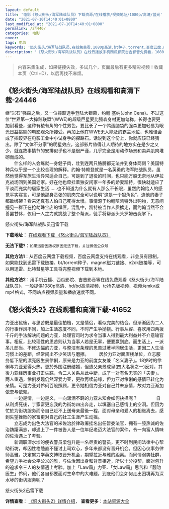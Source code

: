 ```yaml
---
layout: default
title: '电影《怒火街头/海军陆战队员》下载资源/在线播放/视频地址/1080p/高清/蓝光'
date: "2021-07-10T14:40:01+0800"
last_modified_at: "2021-07-10T14:40:01+0800"
permalink: /24446/
categories: 电影
cover:
tags: 电影
keywords: '怒火街头/海军陆战队员,在线免费看,1080p高清,bt种子,torrent,百度云盘,magnet,磁力链,迅雷下载资源'
description: '《怒火街头/海军陆战队员》在线云播放手机西瓜影院吉吉影音免费看，1080p高清bd/hd未删减完整版和tc抢先枪版，mkv/mp4格式，附带bt/torrent种子、magnet/磁力链、百度云盘、网盘资源迅雷下载链接'
---
```


>内容采集生成，如果链接失效，多试几个，页面最后有更多精彩视频！收藏本页（Ctrl+D)，以后再找不麻烦。


## 《怒火街头/海军陆战队员》在线观看和高清下载-24446

继&ldquo;岩石”强森之后，又一位摔跤选手登陆大银幕，约翰·塞纳(John Cena)。不过这位&ldquo;世界第一大摔跤联盟&rdquo;(WWE)的超级巨星要比强森身材更加匀称，长得也要更加耐看些，这种有棱有角的个性男色，要比长了一个鸭蛋脑袋的强森更加轻易为眼光日益挑剔的电影观众所接受。再加上他在WWE无人能及的霸主地位，也难怪会成了摔跤界在电影工业中小试身手的探路石。话说到这个份上，你就应该已经猜出，除了“文体不分家&rdquo;的明星效应，这部影片值得让人期待的地方实在是少之又少，就连故事情节的安排似乎也不是很严谨，几乎完全是用动作场景和卖弄肌肉堆砌而成的。<br />　　什么样的人会练就一身健子肉，壮到连两只胳膊都无法并到身体两侧？美国特种兵似乎是一个比较合理的解释。约翰&middot;特赖登就是一名英勇的海军陆战队员，虽然他觉得军旅生活异常适合自己，可是到了退役的时间，也只能万般无奈地从伊拉克战场回到美国老家。好在他也牵挂着独安闲家一年多的娇妻凯特，很快就适应了平淡而充实的居家生活……也不知道为什么就有人那么不长眼，虽然约翰给人的感觉平实寡言，可是他那身贲张的肌肉完全可以说明&ldquo;这是一个狠角色”，连他的妻子都敢绑架？看来还真有人怕自己死得太慢。事情源于约翰陪凯特外出购物，无意间撞见一群正在抢劫珠宝店的悍匪，混乱中，凯特被当作人质掳走，而约翰当然不会善罢甘休，仅用一人之力就挑战了整个帮派，徒手将帮派头头罗姆击毙掌下。


怒火街头/海军陆战队员迅雷下载

**下载地址**： [在线观看下载 《怒火街头/海军陆战队员》](https://www.993dy.com//vod-detail-id-23734.html) 


**无法下载?**：`如果迅雷因版权原因无法下载，关注微信公众号 `

**其他方法1**：从百度云网盘下载视频，百度云网盘支持在线观看，非会员有限制，如果能找到迅雷下载链接、bt/torrent种子、magnet磁力链接、e2dk链接等，可以用迅雷、比特彗星等工具将完整视频下载到本地。

**其他方法2**：用手机云播、西瓜影院、吉吉影音等在线免费观看《怒火街头/海军陆战队员》，一般提供1080p高清、hd/bd高清视频、tc抢先版视频，视频为mkv或mp4格式，不同站点视频质量和播放速度不同。


## 《怒火街头2》在线观看和高清下载-41652

力亚出狱後，与思苦既是最佳拍档，又是情侣，看似完美的结合。但渐渐因为二人的行事作风不同，加上生活态度不同，不时产生争拗挠。行事从容、喜欢用四两拨千斤的手法解决问题的力亚，处理官司时为求令当事人得到最大利益并不介意输官事。相反，比较理性的思苦则认为当事人若是无辜，便要赢到底。而生活上，一派吊儿郎当、不修边幅的力亚，与整洁有条理的思苦过著半同居生活，更因二人生活习惯上的差距，经常闹出不少笑话与磨擦。 　　居於力亚对面唐楼单位，立志服务低下层的漂亮医生景伶俐，原来是力亚的前度女友兼「名义妻子」。18岁时的伶俐与力亚爱得火热，更於外国注册结婚，但遭父亲景成皇(四大名状之一)反对，其後力亚经历事业打击失踪，令二人关系从此中断，成了一对有名无实的「夫妻」。两人重遇，伶俐发现仍然深爱力亚，更欲再续前缘，但力亚对伶俐的感情已转化为亲情。可是力亚对伶俐百般照顾，更令她相信力亚对自己并未忘情，故对力亚渐加依恋与依赖。<br />　　一边是情，一边是义，一向潇洒不羁的力亚未知会如何抉择呢？ 　　　　自从利贞死後，丁家富更忘我的为街坊四出奔走，以填塞自己感情上的空洞。但因为忙於为街坊服务而令自己赶不上送母亲最後一程，面对母亲和爱人的相继离去，感到失望挫败的家富更对自己的社工生涯产生动摇。<br />　　立志成为出色大法官的米佐治於律政署挂名出任暂委法官，拥有一腔热诚的佐治踌躇满志，却遇上了一件被告人是一位年纪老迈大法官的案件，令一向富人情味的佐治遇上了考验。<br />　　新调职深水埗的便衣警员梁包升是一名尽责的警员，更不时到民间法律中心帮助街坊，却因性格戇直不懂讨上司欢心，多年来都没有晋升机会。但因心仪事务律师高雅，决定努力学英文博取晋升机会，期望拉近与雅的距离。而同情弱势社群，希望力争社会公平公义的雅，与佐治因出身和背景相近，所以十分投契，面对包升的追求令三人的友情遇上考验。加上「Law霸」力亚、「女Law霸」思苦和「靓叻医生」伶俐，他们各自都要面对生命中的大难题，到底他们会如何走出困境再为深水埗的街坊服务呢？


怒火街头2迅雷下载

**详情查看**： [《怒火街头2》详情介绍](/movie/41652/)， **查看更多**：[本站资源大全](/movie/t/all/)

